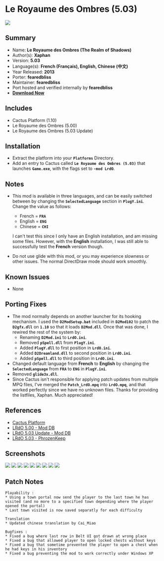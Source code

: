 # Le Royaume des Ombres (5.03)

![](https://xyinn.org/diablo/platforms/platinum/Le_Royaume_des_Ombres_5.03/screenshots/Screenshot002.jpg)

## Summary

- Name: **Le Royaume des Ombres (The Realm of Shadows)**
- Author(s): **Xaphan**
- Version: **5.03**
- Language(s): **French (Français), English, Chinese (中文)**
- Year Released: **2013**
- Porter: **fearedbliss**
- Maintainer: **fearedbliss**
- Port hosted and verified internally by **fearedbliss**
- [**Download Now**](https://xyinn.org/diablo/platforms/platinum/Le_Royaume_des_Ombres_5.03/)

## Includes

- Cactus Platform (1.10)
- Le Royaume des Ombres (5.00)
- Le Royaume des Ombres (5.03 Update)

## Installation

- Extract the platform into your **`Platforms`** Directory.
- Add an entry to Cactus called **`Le Royaume des Ombres (5.03)`** that
  launches **`Game.exe`**, with the flags set to **`-mod LrdO`**.

## Notes

- This mod is available in three languages, and can be easily switched between
  by changing the **`SelectedLanguage`** section in **`PlugY.ini`**. Change the
  value as follows:

	- French = **`FRA`**
	- English = **`ENG`**
	- Chinese = **`CHI`**
	
  I can't test this since I only have an English installation, and am missing
  some files. However, with the **English** installation, I was still able to
  successfully test the **French** version though.

- Do not use glide with this mod, or you may experience slowness or other
  issues. The normal DirectDraw mode should work smoothly.

## Known Issues

- None

## Porting Fixes

- The mod normally depends on another launcher for its hooking mechanism. I used
  the **`D2ModSetup.bat`** included in **`D2Mod102`** to patch the
  **`D2gfx.dll`** on **`1.10`** so that it loads **`D2Mod.dll`**. Once that was
  done, I rewired the rest of the system by:
	- Renaming **`D2Mod.ini`** to **`LrdO.ini`**.
	- Removed **`pSpell.dll`** from **`PlugY.ini`**.
	- Added **`PlugY.dll`** to first position in **`LrdO.ini`**.
	- Added **`D2Dreamland.dll`** to second position in **`LrdO.ini`**.
	- Added **`pSpell.dll`** to third position in **`LrdO.ini`**.
- Changed default language from **French** to **English** by changing the
  **`SelectedLanguage`** from **`FRA`** to **`ENG`** in **`PlugY.ini`**.
- Removed **`glide3x.dll`**.
- Since Cactus isn't responsible for applying patch updates from multiple MPQ
  files, I've merged the **`Patch_LrdO.mpq`** into **`LrdO.mpq`**, and that
  worked perfectly since we have no unknown files. Thanks for providing the
  listfiles, Xaphan. Much appreciated!

## References

- [Cactus Platform](https://github.com/fearedbliss/Cactus)
- [LRdO 5.00 - Mod DB](https://www.moddb.com/mods/le-royaume-des-ombres/downloads/full-le-royaume-des-ombres-500)
- [LRdO 5.03 Update - Mod DB](https://www.moddb.com/mods/le-royaume-des-ombres/downloads/update-le-royaume-des-ombres-503)
- [LRdO 5.03 - PhrozenKeep](https://d2mods.info/forum/viewtopic.php?f=184&t=61161)

## Screenshots

![](https://xyinn.org/diablo/platforms/platinum/Le_Royaume_des_Ombres_5.03/screenshots/Screenshot001.jpg)
![](https://xyinn.org/diablo/platforms/platinum/Le_Royaume_des_Ombres_5.03/screenshots/Screenshot003.jpg)
![](https://xyinn.org/diablo/platforms/platinum/Le_Royaume_des_Ombres_5.03/screenshots/Screenshot004.jpg)
![](https://xyinn.org/diablo/platforms/platinum/Le_Royaume_des_Ombres_5.03/screenshots/Screenshot005.jpg)
![](https://xyinn.org/diablo/platforms/platinum/Le_Royaume_des_Ombres_5.03/screenshots/Screenshot006.jpg)
![](https://xyinn.org/diablo/platforms/platinum/Le_Royaume_des_Ombres_5.03/screenshots/Screenshot007.jpg)
![](https://xyinn.org/diablo/platforms/platinum/Le_Royaume_des_Ombres_5.03/screenshots/Screenshot008.jpg)
![](https://xyinn.org/diablo/platforms/platinum/Le_Royaume_des_Ombres_5.03/screenshots/Screenshot009.jpg)
![](https://xyinn.org/diablo/platforms/platinum/Le_Royaume_des_Ombres_5.03/screenshots/Screenshot010.jpg)

## Patch Notes

```
Playability :
* Using a town portal now send the player to the last town he has visited (and no more to a specified town depending where the player opened the portal)
* Last town visited is now saved separatly for each difficulty

Translation
* Updated chinese translation by Cai_Miao

Bugfixes :
* Fixed a bug where last row in Belt UI got drawn at wrong place
* Fixed a bug that allowed player to open locked chests without keys
* Fixed a bug that sometime prevented the player to open a chest when he had keys in his inventory
* Fixed a bug preventing the mod to work correctly under Windows XP
```